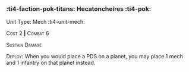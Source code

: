 ### :ti4-faction-pok-titans: **Hecatoncheires** :ti4-pok:

Unit Type: Mech :ti4-unit-mech:

<span style="font-variant:small-caps;">Cost</span> 2 __|__ <span style="font-variant:small-caps;">Combat</span> 6

<span style="font-variant:small-caps;">Sustain Damage</span>

<span style="font-variant:small-caps;">Deploy</span>: When you would place a PDS on a planet, you may place 1 mech and 1 infantry on that planet instead.
